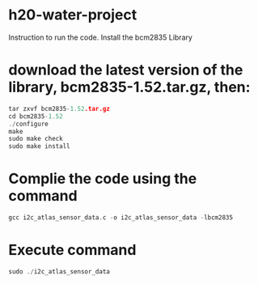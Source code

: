 # h20-water-project


Instruction to run the code.
Install the bcm2835 Library

# download the latest version of the library, bcm2835-1.52.tar.gz, then:
```c
tar zxvf bcm2835-1.52.tar.gz
cd bcm2835-1.52
./configure
make
sudo make check
sudo make install
```
# Complie the code using the command 
```c
gcc i2c_atlas_sensor_data.c -o i2c_atlas_sensor_data -lbcm2835
```
# Execute command
```c
sudo ./i2c_atlas_sensor_data 
